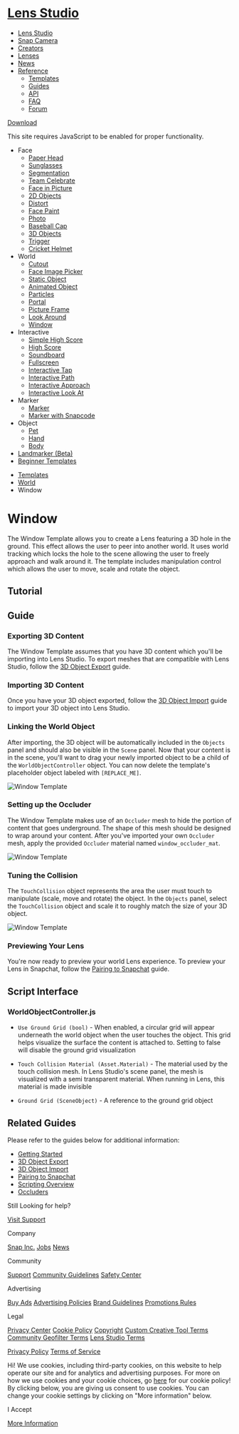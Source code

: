 # [Lens Studio](/)

  - [Lens Studio](/)
  - [Snap Camera](/snap-camera)
  - [Creators](/creators)
  - [Lenses](/lenses)
  - [News](/news)
  - [Reference](#)
      - [Templates](/templates)
      - [Guides](/guides)
      - [API](/api)
      - [FAQ](/support)
      - [Forum](https://support.lensstudio.com/hc/en-us/community/topics)

[Download](/download)

[](#) [](#)

This site requires JavaScript to be enabled for proper functionality.

  - Face
      - [Paper Head](/templates/face/paper-head)
      - [Sunglasses](/templates/face/sunglasses)
      - [Segmentation](/templates/face/segmentation)
      - [Team Celebrate](/templates/face/team-celebrate)
      - [Face in Picture](/templates/face/face-in-picture)
      - [2D Objects](/templates/face/2d-objects)
      - [Distort](/templates/face/distort)
      - [Face Paint](/templates/face/face-paint)
      - [Photo](/templates/face/photo)
      - [Baseball Cap](/templates/face/baseball-cap)
      - [3D Objects](/templates/face/3d-objects)
      - [Trigger](/templates/face/trigger)
      - [Cricket Helmet](/templates/face/cricket-helmet)
  - World
      - [Cutout](/templates/world/cutout)
      - [Face Image Picker](/templates/world/face-image-picker)
      - [Static Object](/templates/world/static-object)
      - [Animated Object](/templates/world/animated-object)
      - [Particles](/templates/world/particles)
      - [Portal](/templates/world/portal)
      - [Picture Frame](/templates/world/picture-frame)
      - [Look Around](/templates/world/look-around)
      - [Window](/templates/world/window)
  - Interactive
      - [Simple High Score](/templates/interactive/simple-high-score)
      - [High Score](/templates/interactive/high-score)
      - [Soundboard](/templates/interactive/soundboard)
      - [Fullscreen](/templates/interactive/fullscreen)
      - [Interactive Tap](/templates/interactive/interactive-tap)
      - [Interactive Path](/templates/interactive/interactive-path)
      - [Interactive
        Approach](/templates/interactive/interactive-approach)
      - [Interactive Look
        At](/templates/interactive/interactive-look-at)
  - Marker
      - [Marker](/templates/marker/marker)
      - [Marker with Snapcode](/templates/marker/marker-with-snapcode)
  - Object
      - [Pet](/templates/object/pet)
      - [Hand](/templates/object/hand)
      - [Body](/templates/object/body)
  - [Landmarker (Beta)](/templates/landmarker)
  - [Beginner Templates](/templates/beginner-templates)

<!-- end list -->

  - [Templates](/templates)
  - [World](/templates/world)
  - Window

# Window

The Window Template allows you to create a Lens featuring a 3D hole in
the ground. This effect allows the user to peer into another world. It
uses world tracking which locks the hole to the scene allowing the user
to freely approach and walk around it. The template includes
manipulation control which allows the user to move, scale and rotate the
object.  

## Tutorial

## Guide

### Exporting 3D Content

The Window Template assumes that you have 3D content which you'll be
importing into Lens Studio. To export meshes that are compatible with
Lens Studio, follow the [3D Object Export](/guides/3d/3d-object-export)
guide.

### Importing 3D Content

Once you have your 3D object exported, follow the [3D Object
Import](/guides/3d/3d-object-import) guide to import your 3D object into
Lens Studio.

### Linking the World Object

After importing, the 3D object will be automatically included in the
`Objects` panel and should also be visible in the `Scene` panel. Now
that your content is in the scene, you'll want to drag your newly
imported object to be a child of the `WorldObjectController` object. You
can now delete the template's placeholder object labeled with
`[REPLACE_ME]`.

![Window
Template](https://storage.googleapis.com/snapchat-lens-assets/f1a09194-f02d-43ed-92b8-62e843179ff0/lensStudio/Templates/img/window_template_replace_me.gif)

### Setting up the Occluder

The Window Template makes use of an `Occluder` mesh to hide the portion
of content that goes underground. The shape of this mesh should be
designed to wrap around your content. After you've imported your own
`Occluder` mesh, apply the provided `Occluder` material named
`window_occluder_mat`.

![Window
Template](https://storage.googleapis.com/snapchat-lens-assets/f1a09194-f02d-43ed-92b8-62e843179ff0/lensStudio/Templates/img/window_template_occluder.gif)

### Tuning the Collision

The `TouchCollision` object represents the area the user must touch to
manipulate (scale, move and rotate) the object. In the `Objects` panel,
select the `TouchCollision` object and scale it to roughly match the
size of your 3D object.

![Window
Template](https://storage.googleapis.com/snapchat-lens-assets/f1a09194-f02d-43ed-92b8-62e843179ff0/lensStudio/Templates/img/window_template_collision.gif)

### Previewing Your Lens

You're now ready to preview your world Lens experience. To preview your
Lens in Snapchat, follow the [Pairing to
Snapchat](/guides/general/pairing-to-snapchat) guide.

## Script Interface

### WorldObjectController.js

  - `Use Ground Grid (bool)` - When enabled, a circular grid will appear
    underneath the world object when the user touches the object. This
    grid helps visualize the surface the content is attached to. Setting
    to false will disable the ground grid visualization

  - `Touch Collision Material (Asset.Material)` - The material used by
    the touch collision mesh. In Lens Studio's scene panel, the mesh is
    visualized with a semi transparent material. When running in Lens,
    this material is made invisible

  - `Ground Grid (SceneObject)` - A reference to the ground grid object

## Related Guides

Please refer to the guides below for additional information:

  - [Getting Started](/guides/getting-started)
  - [3D Object Export](/guides/3d/3d-object-export)
  - [3D Object Import](/guides/3d/3d-object-import)
  - [Pairing to Snapchat](/guides/general/pairing-to-snapchat)
  - [Scripting Overview](/guides/scripting/scripting-overview)
  - [Occluders](/guides/3d/occluders)

Still Looking for help?

[Visit Support](/support)

Company

[Snap Inc.](https://www.snap.com/) [Jobs](https://www.snap.com/jobs/)
[News](https://www.snap.com/news/)

Community

[Support](https://support.snapchat.com/) [Community
Guidelines](https://support.snapchat.com/a/guidelines) [Safety
Center](https://www.snapchat.com/safety)

Advertising

[Buy Ads](https://www.snapchat.com/ads) [Advertising
Policies](https://www.snap.com/ad-policies/) [Brand
Guidelines](https://www.snap.com/brand-guidelines/) [Promotions
Rules](https://support.snapchat.com/a/promotions-rules)

Legal

[Privacy Center](https://www.snap.com/privacy/privacy-center/) [Cookie
Policy](https://www.snap.com/cookie-policy/)
[Copyright](https://support.snapchat.com/co/report-copyright) [Custom
Creative Tool
Terms](https://www.snap.com/en-US/terms/custom-creative-tools/)
[Community Geofilter Terms](https://www.snapchat.com/create/terms.html)
[Lens Studio Terms](https://www.snap.com/terms/lens-studio-terms/)

[Privacy Policy](https://www.snap.com/privacy/privacy-policy/) [Terms of
Service](https://www.snap.com/terms/)

Hi\! We use cookies, including third-party cookies, on this website to
help operate our site and for analytics and advertising purposes. For
more on how we use cookies and your cookie choices, go
[here](https://snap.com/cookie-policy/) for our cookie policy\! By
clicking below, you are giving us consent to use cookies. You can change
your cookie settings by clicking on "More information" below.

I Accept

[More Information](https://www.snapchat.com/cookie-settings)
